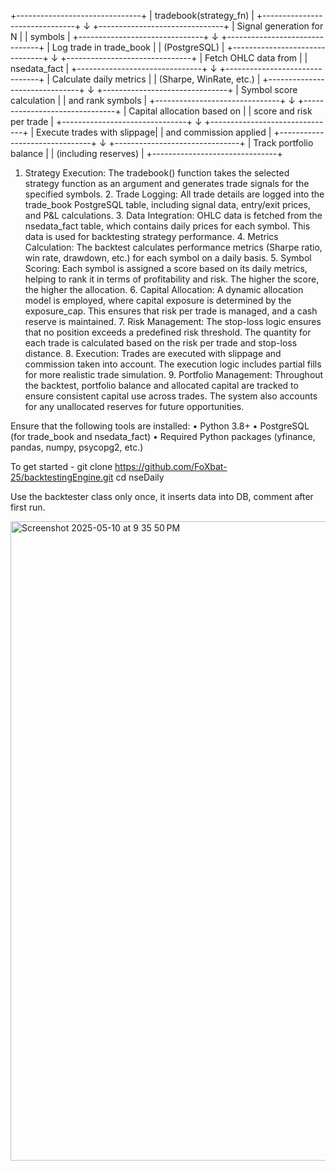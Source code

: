 +-------------------------------+
|    tradebook(strategy_fn)     |
+-------------------------------+
             ↓
+-------------------------------+
|    Signal generation for N    |
|     symbols                    |
+-------------------------------+
             ↓
+-------------------------------+
|    Log trade in trade_book    |
|    (PostgreSQL)               |
+-------------------------------+
             ↓
+-------------------------------+
|   Fetch OHLC data from        |
|   nsedata_fact                |
+-------------------------------+
             ↓
+-------------------------------+
|   Calculate daily metrics     |
|   (Sharpe, WinRate, etc.)     |
+-------------------------------+
             ↓
+-------------------------------+
|   Symbol score calculation    |
|   and rank symbols            |
+-------------------------------+
             ↓
+-------------------------------+
|   Capital allocation based on |
|   score and risk per trade    |
+-------------------------------+
             ↓
+-------------------------------+
|   Execute trades with slippage|
|   and commission applied      |
+-------------------------------+
             ↓
+-------------------------------+
|   Track portfolio balance     |
|   (including reserves)        |
+-------------------------------+

  1.	Strategy Execution:
The tradebook() function takes the selected strategy function as an argument and generates trade signals for the specified symbols.
	2.	Trade Logging:
All trade details are logged into the trade_book PostgreSQL table, including signal data, entry/exit prices, and P&L calculations.
	3.	Data Integration:
OHLC data is fetched from the nsedata_fact table, which contains daily prices for each symbol. This data is used for backtesting strategy performance.
	4.	Metrics Calculation:
The backtest calculates performance metrics (Sharpe ratio, win rate, drawdown, etc.) for each symbol on a daily basis.
	5.	Symbol Scoring:
Each symbol is assigned a score based on its daily metrics, helping to rank it in terms of profitability and risk. The higher the score, the higher the allocation.
	6.	Capital Allocation:
A dynamic allocation model is employed, where capital exposure is determined by the exposure_cap. This ensures that risk per trade is managed, and a cash reserve is maintained.
	7.	Risk Management:
The stop-loss logic ensures that no position exceeds a predefined risk threshold. The quantity for each trade is calculated based on the risk per trade and stop-loss distance.
	8.	Execution:
Trades are executed with slippage and commission taken into account. The execution logic includes partial fills for more realistic trade simulation.
	9.	Portfolio Management:
Throughout the backtest, portfolio balance and allocated capital are tracked to ensure consistent capital use across trades. The system also accounts for any unallocated reserves for future opportunities.

Ensure that the following tools are installed:
	•	Python 3.8+
	•	PostgreSQL (for trade_book and nsedata_fact)
	•	Required Python packages (yfinance, pandas, numpy, psycopg2, etc.)


To get started - 
 git clone https://github.com/FoXbat-25/backtestingEngine.git
 cd nseDaily

Use the backtester class only once, it inserts data into DB, comment after first run. 

 
<img width="1023" alt="Screenshot 2025-05-10 at 9 35 50 PM" src="https://github.com/user-attachments/assets/e635f126-31ba-4308-a579-289f67321166" />

